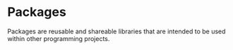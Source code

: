 # Packages

Packages are reusable and shareable libraries that are intended to be used
within other programming projects.
